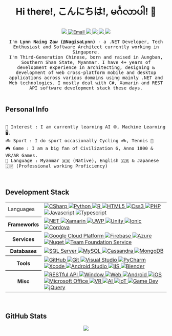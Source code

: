 <h1 align="center"> Hi there!, こんにちは!, မင်္ဂလာပါ! 👋 </h1>
<p align="center" align='right'>
  <!--<a target="_blank" href="https://www.lynnnaing.dev/"> 
    <img src="https://img.shields.io/badge/Webpage%20-%231572B6.svg?style=for-the-badge&logo=GoogleChrome&logoColor=white" />
  </a>--><!-- Website -->
  <a target="_blank" href="https://www.linkedin.com/in/lynn-naing-zaw-a2a700148/"> <!-- LinkedIn -->
    <img src="https://img.shields.io/badge/LinkedIn%20-%231572B6.svg?&style=for-the-badge&logo=Linkedin&logoColor=white" />
  </a>
  <a target="_blank" href="mailto:lynnnaingzaw@gmail.com"> <!-- Email -->
    <img alt="Email" src="https://img.shields.io/badge/Email%20-%231572B6.svg?&style=for-the-badge&logo=Gmail&logoColor=white" />
  </a>
  <a target="_blank" href="https://www.coursera.org/user/ad626ff97cae76d42ef9406baea2fd4c"> <!-- coursera -->
    <img src="https://img.shields.io/badge/coursera%20-%231572B6.svg?&style=for-the-badge&logo=Coursera&logoColor=white" />
  </a>
  <a target="_blank" href="https://stackoverflow.com/users/10222785/nagisa-lynn">  <!-- Stackoverflow -->
    <img src="https://img.shields.io/badge/SOF%20-%231572B6.svg?&style=for-the-badge&logo=Stackoverflow&logoColor=white" />
  </a>
  <a target="_blank" href="https://www.kaggle.com/nagisalynn">  <!-- Kaggle -->
    <img src="https://img.shields.io/badge/kaggle%20-%231572B6.svg?&style=for-the-badge&logo=Kaggle&logoColor=white" />
  </a>
  <a target="_blank" href="#">  <!-- Count -->
    <img src="https://komarev.com/ghpvc/?username=NagisaLynn&style=for-the-badge" style="max-width: 100%;">
  </a>
</p>

<p align="center">
  <samp>I'm <b>Lynn Naing Zaw (@NagisaLynn)</b> - a .NET Developer, Tech Enthusiast and Software Architect currently working in Singapore. 
    <br>I'm Third-Generation Chinese, born and raised in Aungban, Southern Shan State, Myanmar. I have 4+ years of development experience in architecting, designing & development of web cross-platform mobile and desktop applications across various domains using mainly .NET and Web technologies. I mostly deal with C#, Xamarin and REST API software development stack these days. 
  </samp>
  <br/>
  <br/>
</p>

<h2 align="left">Personal Info</h2>

<p align="left" align='right'>
  <samp> 
    <br> 🔭 Interest : I am currently learning AI 🌐, Machine Learning 🖥️.
    <br> 🚲 Sport : I do sport occasionally Cycling 🚲, Tennis 🎾
    <br> 🎮 Game : I am a big fan of Civilization 6, Anno 1800 & VR/AR Games.
    <br> 🎌 Language : Myanmar 🇲🇲 (Native), English 🇬🇧 & Japanese 🇯🇵 (Professional working Proficiency)
  </samp> 
</p>
<br/>

<h2 align="left">Development Stack</h2>

<table>
  <tr>
    <td>Languages</td>
     <td> <!-- Languages --->
      <a target="_blank" href="#">
        <img alt="CSharp" src="https://img.shields.io/badge/c%23%20-%231572B6.svg?&style=for-the-badge&logo=c-sharp&logoColor=white"/> 
      </a>
      <a target="_blank" href="#">
        <img alt="Python" src="https://img.shields.io/badge/python%20-%231572B6.svg?&style=for-the-badge&logo=python&logoColor=white"/> 
      </a>
       <a target="_blank" href="#">
        <img alt="R" src="https://img.shields.io/badge/R%20-%231572B6.svg?&style=for-the-badge&logo=R&logoColor=white" />
      </a>
      <a target="_blank" href="#">
        <img alt="HTML5" src="https://img.shields.io/badge/Html5%20-%231572B6.svg?&style=for-the-badge&logo=html5&logoColor=white" />
      </a>
      <a target="_blank" href="#">
        <img alt="Css3" src="https://img.shields.io/badge/Css3%20-%231572B6.svg?&style=for-the-badge&logo=css3&logoColor=white" />
      </a>
      <a target="_blank" href="#">
        <img alt="PHP" src="https://img.shields.io/badge/PHP%20-%231572B6.svg?&style=for-the-badge&logo=php&logoColor=white" />
      </a>
      <a target="_blank" href="#">
        <img alt="Javascript" src="https://img.shields.io/badge/Javascript%20-%231572B6.svg?&style=for-the-badge&logo=javascript&logoColor=white" />
      </a>
       <a target="_blank" href="#">
        <img alt="Typescript" src="https://img.shields.io/badge/Typescript%20-%231572B6.svg?&style=for-the-badge&logo=Typescript&logoColor=white" />
      </a>
    </td> <!-- End of Languages --->
  </tr>
  
  <tr>
   <th>Frameworks</th>
    <td> <!-- Frameworks --->
      <a target="_blank" href="#">
        <img alt="NET" src="https://img.shields.io/badge/-.NET-%231572B6?style=for-the-badge&logo=%2ENET&logoColor=white"/>
      </a>
      <a target="_blank" href="#">
        <img alt="Xamarin" src="https://img.shields.io/badge/Xamarin-%231572B6?style=for-the-badge&logo=Xamarin&logoColor=white"/>
      </a>
      <a target="_blank" href="#">
        <img alt="UWP" src="https://img.shields.io/badge/UMP-%231572B6?style=for-the-badge&logo=universalwindowplatform&logoColor=white"/>
      </a>
      <a target="_blank" href="#">
        <img alt="Unity" src="https://img.shields.io/badge/Unity-%231572B6?style=for-the-badge&logo=unity&logoColor=white"/>
      </a>
      <a target="_blank" href="#">
        <img alt="Ionic" src="https://img.shields.io/badge/Ionic-%231572B6?style=for-the-badge&logo=ionic&logoColor=white"/>
      </a>
      <a target="_blank" href="#">
        <img alt="Cordova" src="https://img.shields.io/badge/Cordova-%231572B6?style=for-the-badge&logo=ApacheCordova&logoColor=white"/>
      </a>
    </td> <!-- End of Frameworks --->
  </tr>
  
  <tr>
    <th>Services</th>
    <td> <!-- Services --->
      <a target="_blank" href="#">
        <img alt="Google Cloud Platform" src="https://img.shields.io/badge/Google Cloud Platform-%231572B6.svg?&style=for-the-badge&logo=googlecloud&logoColor=white" /> 
      </a>
      <a target="_blank" href="#">
        <img alt="Firebase" src="https://img.shields.io/badge/Firebase-%231572B6.svg?&style=for-the-badge&logo=firebase&logoColor=white" /> 
      </a>
      <a target="_blank" href="#">
        <img alt="Azure" src="https://img.shields.io/badge/Azure-%231572B6.svg?&style=for-the-badge&logo=microsoftazure&logoColor=white" /> 
      </a>
      <a target="_blank" href="#">
        <img alt="Nuget" src="https://img.shields.io/badge/Nuget-%231572B6.svg?&style=for-the-badge&logo=nuget&logoColor=white" /> 
      </a>
      <a target="_blank" href="#">
        <img alt="Team Foundation Service" src="https://img.shields.io/badge/Team Foundation Service-%231572B6.svg?&style=for-the-badge&logo=TeamFoundationService&logoColor=white" /> 
      </a>
    </td>  <!-- End of Services --->
  </tr>
  
   <tr>
    <th>Databases</th>
    <td>  <!-- Databases --->
      <a target="_blank" href="#">
        <img alt="SQL Server" src="https://img.shields.io/badge/MS sql server%20-%231572B6.svg?&style=for-the-badge&logo=microsoftsqlserver&logoColor=white" />
      </a>
      <a target="_blank" href="#">
        <img alt="MySQL" src="https://img.shields.io/badge/MySql%20-%231572B6.svg?&style=for-the-badge&logo=mysql&logoColor=white" />
      </a>
      <a target="_blank" href="#">
        <img alt="Cassandra" src="https://img.shields.io/badge/Cassandra%20-%231572B6.svg?&style=for-the-badge&logo=ApacheCassandraDB&logoColor=white" />
      </a>
      <a target="_blank" href="#">
        <img alt="MongoDB" src="https://img.shields.io/badge/MongoDB%20-%231572B6.svg?&style=for-the-badge&logo=MongoDB&logoColor=white" />
      </a>
    </td> <!-- End of Databases --->
  </tr>
  
  <tr>
    <th>Tools</th>
    <td>  <!-- Tools --->
      <a target="_blank" href="#">
        <img alt="GitHub" src="https://img.shields.io/badge/github%20-%231572B6.svg?&style=for-the-badge&logo=github&logoColor=white" />
      </a>
      <a target="_blank" href="#">
        <img alt="Git" src="https://img.shields.io/badge/git%20-%231572B6.svg?&style=for-the-badge&logo=git&logoColor=white" />
      </a>
      <a target="_blank" href="#">
        <img alt="Visual Studio" src="https://img.shields.io/badge/visual studio%20-%231572B6.svg?&style=for-the-badge&logo=visualstudio&logoColor=white" />
      </a><a target="_blank" href="#">
        <img alt="PyCharm" src="https://img.shields.io/badge/PyCharm%20-%231572B6.svg?&style=for-the-badge&logo=pycharm&logoColor=white" />
      </a>
      <a target="_blank" href="#">
        <img alt="Xcode" src="https://img.shields.io/badge/Xcode%20-%231572B6.svg?&style=for-the-badge&logo=xcode&logoColor=white" />
      </a>
      <a target="_blank" href="#">
        <img alt="Android Studio" src="https://img.shields.io/badge/android studio%20-%231572B6.svg?&style=for-the-badge&logo=androidstudio&logoColor=white" />
      </a>
      <a target="_blank" href="#">
        <img alt="IIS" src="https://img.shields.io/badge/blender%20-%231572B6.svg?&style=for-the-badge&logo=blender&logoColor=white" />
      </a>
      <a target="_blank" href="#">
        <img alt="Blender" src="https://img.shields.io/badge/IIS%20-%231572B6.svg?&style=for-the-badge&logo=IIS&logoColor=white" />
      </a>
    </td> <!-- End of Tools --->
  </tr>
  
  <tr>
    <th>Misc</th>
    <td> <!-- Mics --->
      <a target="_blank" href="#">
        <img alt="RESTful API" src="https://img.shields.io/badge/RESTful API%20-%231572B6.svg?&style=for-the-badge&logo=RESTfulAPI&logoColor=white" /> 
      </a>
      <a target="_blank" href="#">
        <img alt="Window" src="https://img.shields.io/badge/window%20-%231572B6.svg?&style=for-the-badge&logo=microsoftwindow10&logoColor=white" /> 
      </a>
      <a target="_blank" href="#">
        <img alt="Web" src="https://img.shields.io/badge/web%20-%231572B6.svg?&style=for-the-badge&logo=worldwideweb&logoColor=white" /> 
      </a>
      <a target="_blank" href="#">
        <img alt="Android" src="https://img.shields.io/badge/Android%20-%231572B6.svg?&style=for-the-badge&logo=Android&logoColor=white" /> 
      </a>
      <a target="_blank" href="#">
        <img alt="iOS" src="https://img.shields.io/badge/iOS%20-%231572B6.svg?&style=for-the-badge&logo=iOS&logoColor=white" /> 
      </a>
      <a target="_blank" href="#">
        <img alt="Microsoft Office" src="https://img.shields.io/badge/office%20-%231572B6.svg?&style=for-the-badge&logo=microsoftoffice&logoColor=white" /> 
      </a>
      <a target="_blank" href="#">
        <img alt="VR" src="https://img.shields.io/badge/VR%20-%231572B6.svg?&style=for-the-badge&logo=vr&logoColor=white" /> 
      </a>
      <a target="_blank" href="#">
        <img alt="AI" src="https://img.shields.io/badge/AI%20-%231572B6.svg?&style=for-the-badge&logo=AI&logoColor=white" /> 
      </a>
      <a target="_blank" href="#">
        <img alt="IoT" src="https://img.shields.io/badge/iot%20-%231572B6.svg?&style=for-the-badge&logo=iot&logoColor=white" /> 
      </a>
      <a target="_blank" href="#">
        <img alt="Game Dev" src="https://img.shields.io/badge/game dev%20-%231572B6.svg?&style=for-the-badge&logo=xboxcontroller&logoColor=white" /> 
      </a>
      <a target="_blank" href="#">
        <img alt="jQuery" src="https://img.shields.io/badge/jQuery%20-%231572B6.svg?&style=for-the-badge&logo=jQuery&logoColor=white" /> 
      </a>
    </td> <!-- End of Mics --->
  </tr>
</table>
<br/>

<!--<h2 align="left">Achievements</h2>

<p align="left" align='right'>
  <a target="_blank" href="#">
    <img src="https://img.shields.io/badge/🎌 Language-Burmese (Native)-informational?style=for-the-badge&logo=Language&logoColor=white" />
    <img src="https://img.shields.io/badge/English (Professional Lvl)-informational?style=for-the-badge&logo=Language&logoColor=white" />
    <img src="https://img.shields.io/badge/Japanese (Professional Lvl)-informational?style=for-the-badge&logo=Language&logoColor=white" />
  </a>
</p>
<br/>-->

<h2 align="left">GitHub Stats</h2>
<p align = "center">
  
  <!--<a href="https://stackoverflow.com/users/10222785/nagisa-lynn">
    <Img src = "https://github-readme-stackoverflow.vercel.app/?userID=10222785&theme=tokyonight"/>
  </a>-->
  <a href="https://https://github.com/NagisaLynn">
    <img src = "https://github-readme-stats.vercel.app/api?username=NagisaLynn&show_icons=true&line_height=27&theme=tokyonight" />
  </a>
  <!--<a href="https://github.com/NagisaLynn">
    <img src = "https://github-readme-stats.vercel.app/api/top-langs/?username=NagisaLynn&hide=css,html&theme=tokyonight">
  </a>-->
</p>




<!---
NagisaLynn/NagisaLynn is a ✨ special ✨ repository because its `README.md` (this file) appears on your GitHub profile.
You can click the Preview link to take a look at your changes.
--->
